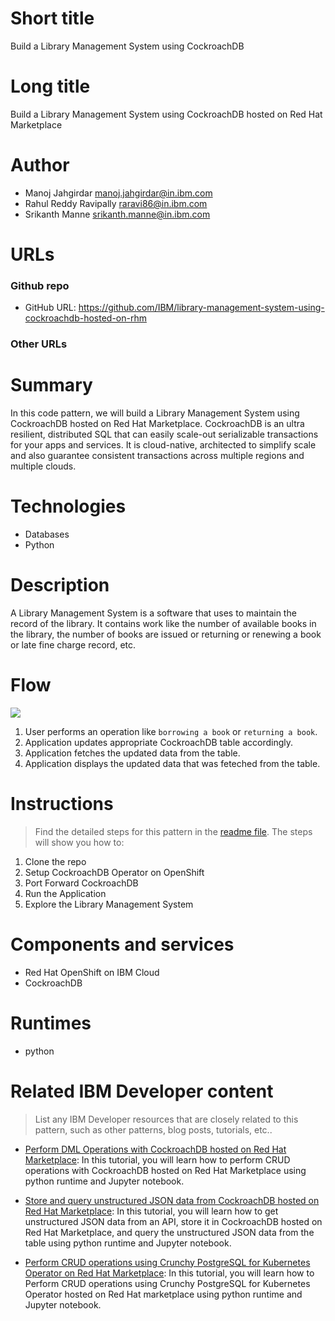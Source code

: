 # Short title

Build a Library Management System using CockroachDB

# Long title

Build a Library Management System using CockroachDB hosted on Red Hat Marketplace

# Author

* Manoj Jahgirdar <manoj.jahgirdar@in.ibm.com>
* Rahul Reddy Ravipally <raravi86@in.ibm.com>
* Srikanth Manne <srikanth.manne@in.ibm.com>

# URLs

### Github repo

* GitHub URL: <https://github.com/IBM/library-management-system-using-cockroachdb-hosted-on-rhm>

### Other URLs

<!-- * Video URL -->

# Summary

In this code pattern, we will build a Library Management System using CockroachDB hosted on Red Hat Marketplace. CockroachDB is an ultra resilient, distributed SQL that can easily scale-out serializable transactions for your apps and services. It is cloud-native, architected to simplify scale and also guarantee consistent transactions across multiple regions and multiple clouds.

# Technologies

* Databases
* Python

# Description

A Library Management System is a software that uses to maintain the record of the library. It contains work like the number of available books in the library, the number of books are issued or returning or renewing a book or late fine charge record, etc.

# Flow

![](doc/sources/images/Architecture.png)

1. User performs an operation like `borrowing a book` or `returning a book`.
2. Application updates appropriate CockroachDB table accordingly.
3. Application fetches the updated data from the table.
4. Application displays the updated data that was feteched from the table. 

# Instructions

> Find the detailed steps for this pattern in the [readme file](https://github.com/IBM/library-management-system-using-cockroachdb-hosted-on-rhm/blob/master/README.md). The steps will show you how to:

1. Clone the repo
2. Setup CockroachDB Operator on OpenShift
3. Port Forward CockroachDB
4. Run the Application
5. Explore the Library Management System

# Components and services

* Red Hat OpenShift on IBM Cloud
* CockroachDB

# Runtimes

* python

# Related IBM Developer content

> List any IBM Developer resources that are closely related to this pattern, such as other patterns, blog posts, tutorials, etc..

* [Perform DML Operations with CockroachDB hosted on Red Hat Marketplace](https://github.com/IBM/dml-operations-cockroachdb-operator-rhm): In this tutorial, you will learn how to perform CRUD operations with CockroachDB hosted on Red Hat Marketplace using python runtime and Jupyter notebook.

* [Store and query unstructured JSON data from CockroachDB hosted on Red Hat Marketplace](https://github.com/IBM/store-and-query-unstructured-json-cockroachdb-operator-rhm): In this tutorial, you will learn how to get unstructured JSON data from an API, store it in CockroachDB hosted on Red Hat Marketplace, and query the unstructured JSON data from the table using python runtime and Jupyter notebook.

* [Perform CRUD operations using Crunchy PostgreSQL for Kubernetes Operator on Red Hat Marketplace](https://github.com/IBM/perform-crud-operations-using-crunchy-Postgresaql-for-kubernetes-operator-rhm): In this tutorial, you will learn how to Perform CRUD operations using Crunchy PostgreSQL for Kubernetes Operator hosted on Red Hat marketplace using python runtime and Jupyter notebook.


